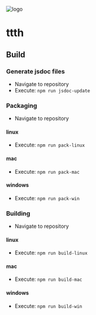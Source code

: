 ![logo](https://raw.githubusercontent.com/yafp/ttth/master/.github/logo/128x128.png)

# ttth
## Build


### Generate jsdoc files
* Navigate to repository
* Execute: ```npm run jsdoc-update```


### Packaging
* Navigate to repository

#### linux
* Execute: ```npm run pack-linux```

#### mac
* Execute: ```npm run pack-mac```

#### windows
* Execute: ```npm run pack-win```



### Building
* Navigate to repository

#### linux
* Execute: ```npm run build-linux```

#### mac
* Execute: ```npm run build-mac```

#### windows
* Execute: ```npm run build-win```
